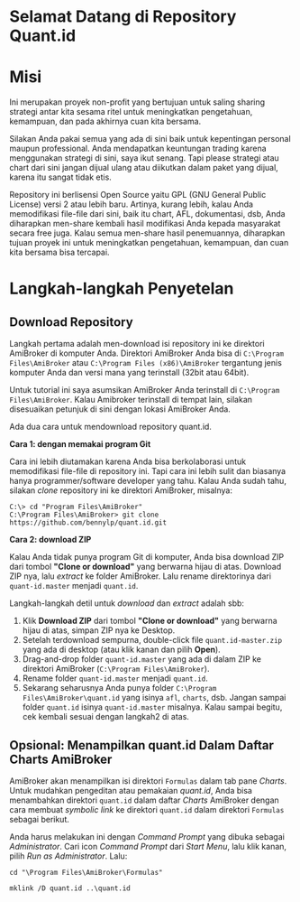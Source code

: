 # Selamat Datang di Repository Quant.id

# Misi

Ini merupakan proyek non-profit yang bertujuan untuk saling sharing
strategi antar kita sesama ritel untuk meningkatkan pengetahuan,
kemampuan, dan pada akhirnya cuan kita bersama. 

Silakan Anda pakai semua yang ada di sini baik untuk kepentingan
personal maupun professional. Anda mendapatkan keuntungan trading
karena menggunakan strategi di sini, saya ikut senang. Tapi please
strategi atau chart dari sini jangan dijual ulang atau diikutkan 
dalam paket yang dijual, karena itu sangat tidak etis. 

Repository ini berlisensi Open Source yaitu GPL (GNU General Public 
License) versi 2 atau lebih baru. Artinya, kurang lebih, kalau Anda 
memodifikasi file-file dari sini, baik itu chart, AFL, dokumentasi, 
dsb, Anda diharapkan men-share kembali hasil modifikasi Anda kepada
masyarakat secara free juga. Kalau semua men-share hasil penemuannya,
diharapkan tujuan proyek ini untuk meningkatkan pengetahuan, kemampuan,
dan cuan kita bersama bisa tercapai.


# Langkah-langkah Penyetelan

## Download Repository

Langkah pertama adalah men-download isi repository ini ke direktori
AmiBroker di komputer Anda. Direktori AmiBroker Anda bisa di 
`C:\Program Files\AmiBroker` atau `C:\Program Files (x86)\AmiBroker`
tergantung jenis komputer Anda dan versi mana yang terinstall (32bit
atau 64bit). 

Untuk tutorial ini saya asumsikan AmiBroker Anda terinstall di
`C:\Program Files\AmiBroker`. Kalau Amibroker terinstall di tempat
lain, silakan disesuaikan petunjuk di sini dengan lokasi AmiBroker Anda. 

Ada dua cara untuk mendownload repository quant.id.

**Cara 1: dengan memakai program Git**

Cara ini lebih diutamakan karena Anda bisa berkolaborasi untuk memodifikasi
file-file di repository ini. Tapi cara ini lebih sulit dan biasanya hanya 
programmer/software developer yang tahu. Kalau Anda sudah tahu, silakan 
_clone_ repository ini ke direktori AmiBroker, misalnya:

```
C:\> cd "Program Files\AmiBroker"
C:\Program Files\AmiBroker> git clone https://github.com/bennylp/quant.id.git 
```

**Cara 2: download ZIP** 

Kalau Anda tidak punya program Git di komputer, Anda bisa download ZIP
dari tombol **"Clone or download"** yang berwarna hijau di atas. Download ZIP nya,
lalu _extract_ ke folder AmiBroker. Lalu rename direktorinya dari 
`quant-id.master` menjadi `quant.id`.

Langkah-langkah detil untuk _download_ dan _extract_ adalah sbb:
1. Klik **Download ZIP** dari tombol **"Clone or download"** yang berwarna hijau
   di atas, simpan ZIP nya ke Desktop.
2. Setelah terdownload sempurna, double-click file `quant.id-master.zip` yang
   ada di desktop (atau klik kanan dan pilih **Open**).
3. Drag-and-drop folder `quant-id.master` yang ada di dalam ZIP ke direktori
   AmiBroker (`C:\Program Files\AmiBroker`).
4. Rename folder `quant-id.master` menjadi `quant.id`.
5. Sekarang seharusnya Anda punya folder `C:\Program Files\AmiBroker\quant.id` 
   yang isinya `afl`, `charts`, dsb. Jangan sampai folder `quant.id`
   isinya `quant-id.master` misalnya. Kalau sampai begitu, cek kembali sesuai 
   dengan langkah2 di atas.


## Opsional: Menampilkan quant.id Dalam Daftar Charts AmiBroker

AmiBroker akan menampilkan isi direktori `Formulas` dalam tab pane _Charts_.
Untuk mudahkan pengeditan atau pemakaian _quant.id_, Anda bisa menambahkan direktori
`quant.id` dalam daftar _Charts_ AmiBroker dengan cara membuat _symbolic link_
ke direktori `quant.id` dalam direktori `Formulas` sebagai berikut.

Anda harus melakukan ini dengan *Command Prompt* yang dibuka sebagai *Administrator*.
Cari icon *Command Prompt* dari _Start Menu_, lalu klik kanan, pilih *Run as Administrator*.
Lalu:

```
cd "\Program Files\AmiBroker\Formulas"

mklink /D quant.id ..\quant.id
```

